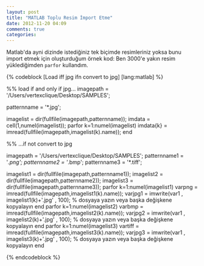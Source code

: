 ```yaml
---
layout: post
title: "MATLAB Toplu Resim İmport Etme"
date: 2012-11-20 04:09
comments: true
categories: 
---
```


Matlab'da ayni dizinde istediğiniz tek biçimde resimleriniz yoksa bunu import etmek için oluşturduğum örnek kod:
Ben 3000'e yakın resim yüklediğimden `parfor` kullandım.


{% codeblock [Load iff jpg ifn convert to jpg] [lang:matlab] %}

%% load if and only if jpg...
imagepath = '/Users/vertexclique/Desktop/SAMPLES';

patternname = '*.jpg';

imagelist = dir(fullfile(imagepath,patternname));
imdata = cell(1,numel(imagelist));
parfor k=1:numel(imagelist)
    imdata{k} = imread(fullfile(imagepath,imagelist(k).name));
end

%% ...if not convert to jpg

imagepath = '/Users/vertexclique/Desktop/SAMPLES';
patternname1 = '*.png';
patternname2 = '*.bmp';
patternname3 = '*.tiff';

imagelist1 = dir(fullfile(imagepath,patternname1));
imagelist2 = dir(fullfile(imagepath,patternname2));
imagelist3 = dir(fullfile(imagepath,patternname3));
parfor k=1:numel(imagelist1)
    varpng = imread(fullfile(imagepath,imagelist1(k).name));
    varjpg1 = imwrite(var1 , imagelist1(k)+'.jpg' , 100);
    % dosyaya yazın veya başka değişkene kopyalayın
end
parfor k=1:numel(imagelist2)
    varbmp = imread(fullfile(imagepath,imagelist2(k).name));
    varjpg2 = imwrite(var1 , imagelist2(k)+'.jpg' , 100);
     % dosyaya yazın veya başka değişkene kopyalayın
end
parfor k=1:numel(imagelist3)
    vartiff = imread(fullfile(imagepath,imagelist3(k).name));
    varjpg3 = imwrite(var1 , imagelist3(k)+'.jpg' , 100);
     % dosyaya yazın veya başka değişkene kopyalayın
end


{% endcodeblock %}
